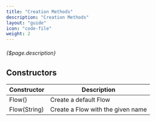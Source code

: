 ```yaml
---
title: "Creation Methods"
description: "Creation Methods"
layout: "guide"
icon: "code-file"
weight: 2
---
```


###### {$page.description}

<article id="1">

## Constructors

| Constructor | Description |
| ----------- | ----------- |
| Flow() | Create a default Flow |
| Flow(String) | Create a Flow with the given name |

</article>

